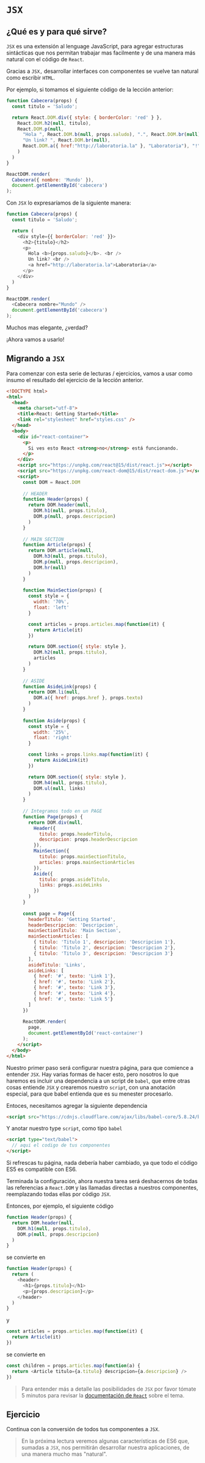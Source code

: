 # `JSX`

## ¿Qué es y para qué sirve?

`JSX` es una extensión al lenguage JavaScript, para agregar estructuras sintácticas que nos permitan trabajar mas facilmente y de una manera más natural con el código de `React`.

Gracias a `JSX,` desarrollar interfaces con componentes se vuelve tan natural como escribir `HTML`.

Por ejemplo, si tomamos el siguiente código de la lección anterior:

```javascript
function Cabecera(props) {
  const titulo = 'Saludo';

  return React.DOM.div({ style: { borderColor: 'red' } },
    React.DOM.h2(null, titulo),
    React.DOM.p(null,
      "Hola ", React.DOM.b(null, props.saludo), ".", React.DOM.br(null),
      "Un link? ", React.DOM.br(null),
      React.DOM.a({ href:"http://laboratoria.la" }, "Laboratoria"), "!"
    )
  )
}

ReactDOM.render(
  Cabecera({ nombre: 'Mundo' }),
  document.getElementById('cabecera')
);
```


Con `JSX` lo expresaríamos de la siguiente manera:

```javascript
function Cabecera(props) {
  const titulo = 'Saludo';

  return (
    <div style={{ borderColor: 'red' }}>
      <h2>{titulo}</h2>
      <p>
        Hola <b>{props.saludo}</b>. <br />
        Un link? <br />
        <a href="http://laboratoria.la">Laboratoria</a>
      </p>
    </div>
  )
}

ReactDOM.render(
  <Cabecera nombre="Mundo" />
  document.getElementById('cabecera')
);
```

Muchos mas elegante, ¿verdad?

¡Ahora vamos a usarlo!


## Migrando a `JSX`

Para comenzar con esta serie de lecturas / ejercicios, vamos a usar como insumo el resultado del ejercicio de la lección anterior.

```html
<!DOCTYPE html>
<html>
  <head>
    <meta charset="utf-8">
    <title>React: Getting Started</title>
    <link rel="stylesheet" href="styles.css" />
  </head>
  <body>
    <div id="react-container">
      <p>
        Si ves esto React <strong>no</strong> está funcionando.
      </p>
    </div>
    <script src="https://unpkg.com/react@15/dist/react.js"></script>
    <script src="https://unpkg.com/react-dom@15/dist/react-dom.js"></script>
    <script>
      const DOM = React.DOM
      
      // HEADER
      function Header(props) {
        return DOM.header(null,
          DOM.h1(null, props.titulo),
          DOM.p(null, props.descripcion)
        )
      }
      
      // MAIN SECTION
      function Article(props) {
        return DOM.article(null,
          DOM.h3(null, props.titulo),
          DOM.p(null, props.descripcion),
          DOM.hr(null)
        )
      }
      
      function MainSection(props) {
        const style = {
          width: '70%',
          float: 'left'
        }

        const articles = props.articles.map(function(it) {
          return Article(it)
        })

        return DOM.section({ style: style },
          DOM.h2(null, props.titulo),
          articles
        )
      }
      
      // ASIDE
      function AsideLink(props) {
        return DOM.li(null,
          DOM.a({ href: props.href }, props.texto)
        )
      }
      
      function Aside(props) {
        const style = {
          width: '25%',
          float: 'right'
        }

        const links = props.links.map(function(it) {
          return AsideLink(it)
        })

        return DOM.section({ style: style },
          DOM.h4(null, props.titulo),
          DOM.ul(null, links)
        )
      }
      
      // Integramos todo en un PAGE
      function Page(props) {
        return DOM.div(null,
          Header({
            titulo: props.headerTitulo,
            descripcion: props.headerDescripcion
          }),
          MainSection({
            titulo: props.mainSectionTitulo,
            articles: props.mainSectionArticles
          }),
          Aside({
            titulo: props.asideTitulo,
            links: props.asideLinks
          })
        )
      }
      
      const page = Page({
        headerTitulo: 'Getting Started',
        headerDescripcion: 'Descripcion',
        mainSectionTitulo: 'Main Section',
        mainSectionArticles: [
          { titulo: 'Titulo 1', descripcion: 'Descripcion 1'},
          { titulo: 'Titulo 2', descripcion: 'Descripcion 2'},
          { titulo: 'Titulo 3', descripcion: 'Descripcion 3'}
        ],
        asideTitulo: 'Links',
        asideLinks: [
          { href: '#', texto: 'Link 1'},
          { href: '#', texto: 'Link 2'},
          { href: '#', texto: 'Link 3'},
          { href: '#', texto: 'Link 4'},
          { href: '#', texto: 'Link 5'}
        ]
      })
      
      ReactDOM.render(
        page,
        document.getElementById('react-container')
      );
    </script>
  </body>
</html>
```

Nuestro primer paso será configurar nuestra página, para que comience a entender `JSX`. Hay varias formas de hacer esto, pero nosotros lo que haremos es incluir una dependencia a un script de `babel`, que entre otras cosas entiende `JSX` y crearemos nuestro `script`, con una anotación especial, para que babel entienda que es su menester procesarlo.

Entoces, necesitamos agregar la siguiente dependencia
```html
<script src="https://cdnjs.cloudflare.com/ajax/libs/babel-core/5.8.24/browser.min.js"></script>
```

Y anotar nuestro type `script`, como tipo `babel`
```html
<script type="text/babel">
  // aqui el codigo de tus componentes
</script>
```

Si refrescas tu página, nada debería haber cambiado, ya que todo el código ES5 es compatible con ES6.

Terminada la configuración, ahora nuestra tarea será deshacernos de todas las referencias a `React.DOM` y las llamadas directas a nuestros componentes, reemplazando todas ellas por código `JSX`.

Entonces, por ejemplo, el siguiente código
```javascript
function Header(props) {
  return DOM.header(null,
    DOM.h1(null, props.titulo),
    DOM.p(null, props.descripcion)
  )
}
```

se convierte en

```javascript
function Header(props) {
  return (
    <header>
      <h1>{props.titulo}</h1>
      <p>{props.descripcion}</p>
    </header>
  )
}
```

y

```javascript
const articles = props.articles.map(function(it) {
  return Article(it)
})
```

se convierte en

```javascript
const children = props.articles.map(function(a) {
  return <Article titulo={a.titulo} descripcion={a.descripcion} />
})
```

> Para entender más a detalle las posibilidades de `JSX` por favor tómate 5 minutos para revisar la [documentación de `React`](https://facebook.github.io/react/docs/introducing-jsx.html) sobre el tema.

## Ejercicio

Continua con la conversión de todos tus componentes a `JSX`.

> En la próxima lectura veremos algunas características de ES6 que, sumadas a `JSX`, nos permitirán desarrollar nuestra aplicaciones, de una manera mucho mas "natural".
